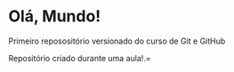 # Olá, Mundo!
 Primeiro reposositório versionado do curso de Git e GitHub

 Repositório criado durante uma aula!.=

